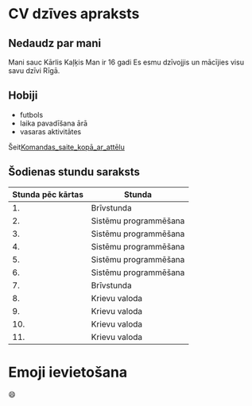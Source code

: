 CV dzīves apraksts
===============================================================================================================

Nedaudz par mani
---------------------------------------------------------------------------------------------------------------
Mani sauc Kārlis Kaļķis 
Man ir 16 gadi
Es esmu dzīvojjis un mācījies visu savu dzīvi Rīgā.



Hobiji
---------------------------------------------------------------------------------------------------------------

   - futbols
   - laika pavadīšana ārā
   - vasaras aktivitātes

Šeit[Komandas_saite_kopā_ar_attēlu](https://www.google.com/url?sa=i&url=http%3A%2F%2Fwww.fsmetta.lv%2F&psig=AOvVaw2MPCuDo3vT_lcvpWSCYuXX&ust=1612347711521000&source=images&cd=vfe&ved=0CAIQjRxqFwoTCOD1urf9yu4CFQAAAAAdAAAAABAD)

Šodienas stundu saraksts
------------------------------
Stunda pēc kārtas|Stunda
-----------------|------
1.| Brīvstunda
2.|Sistēmu programmēšana
3.|Sistēmu programmēšana
4.|Sistēmu programmēšana
5.|Sistēmu programmēšana
6.|Sistēmu programmēšana
7.|Brīvstunda
8.|Krievu valoda
9.|Krievu valoda
10.|Krievu valoda
11.|Krievu valoda



Emoji ievietošana
=================
:smile:






